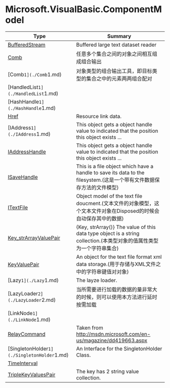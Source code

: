 ﻿
# Microsoft.VisualBasic.ComponentModel

|Type|Summary|
|----|-------|
|[BufferedStream](./BufferedStream.md)|Buffered large text dataset reader|
|[Comb](./Comb.md)|任意多个集合之间的对象之间相互组成组合输出|
|[Comb`1](./Comb`1.md)|对象类型的组合输出工具，即目标类型的集合之中的元素两两组合配对|
|[HandledList`1](./HandledList`1.md)||
|[HashHandle`1](./HashHandle`1.md)||
|[Href](./Href.md)|Resource link data.|
|[IAddress`1](./IAddress`1.md)|This object gets a object handle value to indicated that the position this object exists  ...|
|[IAddressHandle](./IAddressHandle.md)|This object gets a object handle value to indicated that the position this object exists  ...|
|[ISaveHandle](./ISaveHandle.md)|This is a file object which have a handle to save its data to the filesystem.(这是一个带有文件数据保存方法的文件模型)|
|[ITextFile](./ITextFile.md)|Object model of the text file doucment.(文本文件的对象模型，这个文本文件对象在Disposed的时候会自动保存其中的数据)|
|[Key_strArrayValuePair](./Key_strArrayValuePair.md)|{Key, strArray()} The value of this data type object is a string collection.(本类型对象的值属性类型为一个字符串集合)|
|[KeyValuePair](./KeyValuePair.md)|An object for the text file format xml data storage.(用于存储与XML文件之中的字符串键值对对象)|
|[Lazy`1](./Lazy`1.md)|The layze loader.|
|[LazyLoader`2](./LazyLoader`2.md)|当所需要进行加载的数据的量非常大的时候，则可以使用本方法进行延时按需加载|
|[LinkNode`1](./LinkNode`1.md)||
|[RelayCommand](./RelayCommand.md)|Taken from http://msdn.microsoft.com/en-us/magazine/dd419663.aspx|
|[SingletonHolder`1](./SingletonHolder`1.md)|An Interface for the SingletonHolder Class.|
|[TimeInterval](./TimeInterval.md)||
|[TripleKeyValuesPair](./TripleKeyValuesPair.md)|The key has 2 string value collection.|

